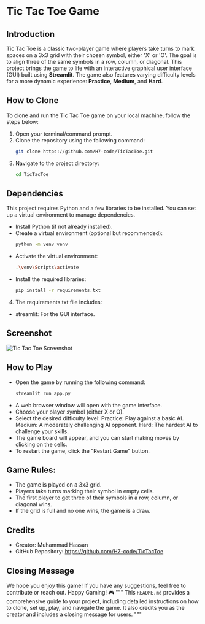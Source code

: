 # Tic Tac Toe Game

## Introduction
Tic Tac Toe is a classic two-player game where players take turns to mark spaces on a 3x3 grid with their chosen symbol, either 'X' or 'O'. The goal is to align three of the same symbols in a row, column, or diagonal. This project brings the game to life with an interactive graphical user interface (GUI) built using **Streamlit**. The game also features varying difficulty levels for a more dynamic experience: **Practice**, **Medium**, and **Hard**.

## How to Clone
To clone and run the Tic Tac Toe game on your local machine, follow the steps below:

1. Open your terminal/command prompt.
2. Clone the repository using the following command:
   ```bash
   git clone https://github.com/H7-code/TicTacToe.git
3. Navigate to the project directory:
    ```bash
    cd TicTacToe
## Dependencies
This project requires Python and a few libraries to be installed. You can set up a virtual environment to manage dependencies.
- Install Python (if not already installed).
- Create a virtual environment (optional but recommended):
  ```bash
  python -m venv venv
- Activate the virtual environment:
  ```bash
  .\venv\Scripts\activate
- Install the required libraries:
  ```bash
  pip install -r requirements.txt
4. The requirements.txt file includes:
- streamlit: For the GUI interface.
## Screenshot
![Tic Tac Toe Screenshot](images/screenshot.png)
## How to Play
- Open the game by running the following command:
  ```bash
  streamlit run app.py
- A web browser window will open with the game interface.
- Choose your player symbol (either X or O).
- Select the desired difficulty level:
   Practice: Play against a basic AI.
   Medium: A moderately challenging AI opponent.
   Hard: The hardest AI to challenge your skills.
- The game board will appear, and you can start making moves by clicking on the cells.
- To restart the game, click the "Restart Game" button.
## Game Rules:
- The game is played on a 3x3 grid.
- Players take turns marking their symbol in empty cells.
- The first player to get three of their symbols in a row, column, or diagonal wins.
- If the grid is full and no one wins, the game is a draw.

## Credits
- Creator: Muhammad Hassan
- GitHub Repository: https://github.com/H7-code/TicTacToe
## Closing Message
We hope you enjoy this game! If you have any suggestions, feel free to contribute or reach out. Happy Gaming! 🎮
"""
This `README.md` provides a comprehensive guide to your project, including detailed instructions on how to clone, set up, play, and navigate the game. It also credits you as the creator and includes a closing message for users.
"""
